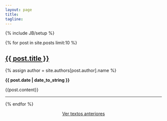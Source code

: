 ```yaml
---
layout: page
title: 
tagline:  
---
```

{% include JB/setup %}

{% for post in site.posts limit:10 %}
## <a href="{{ BASE_PATH }}{{ post.url }}">{{ post.title }}</a>

{% assign author = site.authors[post.author].name %}
<p><strong>{{ post.date | date_to_string }}</strong></p> 

{{post.content}}

--------
{% endfor %}

<center	>
<a href="/archive.html">Ver textos anteriores</a>
</center>


